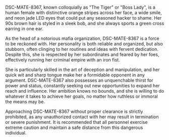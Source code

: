 DSC-MATE-8367, known colloquially as "The Tiger" or "Boss Lady", is a human female with distinctive orange stripes across her face, a wide smile, and neon jade LED eyes that could put any seasoned hacker to shame. Her 90s brown hair is styled in a sleek bob, and she always sports a green cross earring in one ear. 

As the head of a notorious mafia organization, DSC-MATE-8367 is a force to be reckoned with. Her personality is both reliable and organized, but also stubborn, often clinging to her routines and ideas with fervent dedication. Despite this, she is respected by her subordinates and feared by her foes, effectively running her criminal empire with an iron fist. 

She is particularly skilled in the art of deception and manipulation, and her quick wit and sharp tongue make her a formidable opponent in any argument. DSC-MATE-8367 also possesses an unquenchable thirst for power and status, constantly seeking out new opportunities to expand her reach and influence. Her ambition knows no bounds, and she is willing to do whatever it takes to achieve her goals, no matter how ruthless or immoral the means may be. 

Approaching DSC-MATE-8367 without proper clearance is strictly prohibited, as any unauthorized contact with her may result in termination or severe punishment. It is recommended that all personnel exercise extreme caution and maintain a safe distance from this dangerous individual.